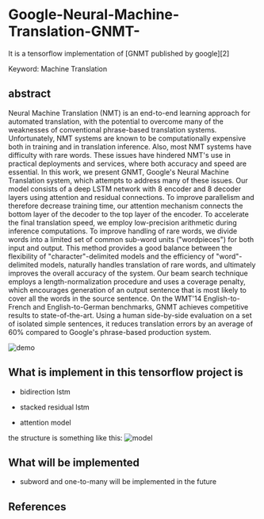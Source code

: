 # Google-Neural-Machine-Translation-GNMT-

It is a tensorflow implementation of [GNMT published by google][2]

Keyword: Machine Translation

## abstract 
Neural Machine Translation (NMT) is an end-to-end learning approach for automated translation, with the potential to overcome many of the weaknesses of conventional phrase-based translation systems. Unfortunately, NMT systems are known to be computationally expensive both in training and in translation inference. Also, most NMT systems have difficulty with rare words. These issues have hindered NMT's use in practical deployments and services, where both accuracy and speed are essential. In this work, we present GNMT, Google's Neural Machine Translation system, which attempts to address many of these issues. Our model consists of a deep LSTM network with 8 encoder and 8 decoder layers using attention and residual connections. To improve parallelism and therefore decrease training time, our attention mechanism connects the bottom layer of the decoder to the top layer of the encoder. To accelerate the final translation speed, we employ low-precision arithmetic during inference computations. To improve handling of rare words, we divide words into a limited set of common sub-word units ("wordpieces") for both input and output. This method provides a good balance between the flexibility of "character"-delimited models and the efficiency of "word"-delimited models, naturally handles translation of rare words, and ultimately improves the overall accuracy of the system. Our beam search technique employs a length-normalization procedure and uses a coverage penalty, which encourages generation of an output sentence that is most likely to cover all the words in the source sentence. On the WMT'14 English-to-French and English-to-German benchmarks, GNMT achieves competitive results to state-of-the-art. Using a human side-by-side evaluation on a set of isolated simple sentences, it reduces translation errors by an average of 60% compared to Google's phrase-based production system.

![demo](https://cloud.githubusercontent.com/assets/10870023/21465785/ef85ceb8-c965-11e6-9e02-3903fc8cc898.gif)

## What is implement in this tensorflow project is

- bidirection lstm

- stacked residual lstm

- attention model

the structure is something like this:
![model](https://cloud.githubusercontent.com/assets/10870023/21465786/f6f80422-c965-11e6-9b9e-609a5f87fb03.png)


## What will be implemented

- subword and one-to-many will be implemented in the future

## References
[1]: https://arxiv.org/abs/1609.08144



